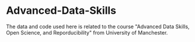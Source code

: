 # Advanced-Data-Skills
The data and code used here is related to the course "Advanced Data Skills, Open Science, and Reporducibility" from University of Manchester.
